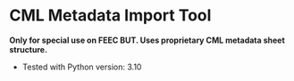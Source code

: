 # CML Metadata Import Tool

**Only for special use on FEEC BUT. Uses proprietary CML metadata sheet structure.**

* Tested with Python version: 3.10
